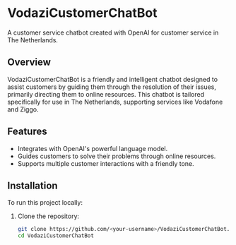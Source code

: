 # VodaziCustomerChatBot

A customer service chatbot created with OpenAI for customer service in The Netherlands.

## Overview

VodaziCustomerChatBot is a friendly and intelligent chatbot designed to assist customers by guiding them through the resolution of their issues, primarily directing them to online resources. This chatbot is tailored specifically for use in The Netherlands, supporting services like Vodafone and Ziggo.

## Features

- Integrates with OpenAI's powerful language model.
- Guides customers to solve their problems through online resources.
- Supports multiple customer interactions with a friendly tone.

## Installation

To run this project locally:

1. Clone the repository:
   ```bash
   git clone https://github.com/<your-username>/VodaziCustomerChatBot.git
   cd VodaziCustomerChatBot
